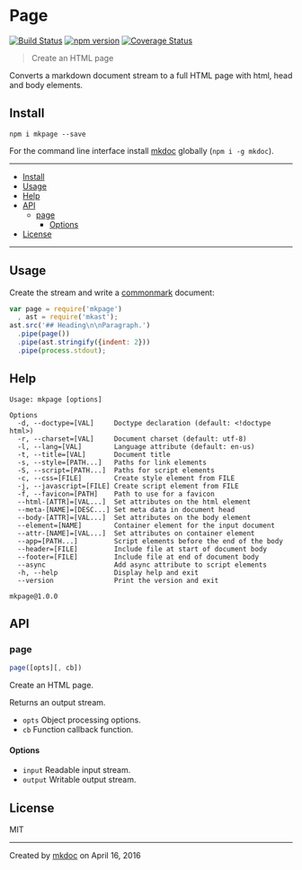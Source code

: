 # Page

[![Build Status](https://travis-ci.org/mkdoc/mkpage.svg?v=3)](https://travis-ci.org/mkdoc/mkpage)
[![npm version](http://img.shields.io/npm/v/mkpage.svg?v=3)](https://npmjs.org/package/mkpage)
[![Coverage Status](https://coveralls.io/repos/mkdoc/mkpage/badge.svg?branch=master&service=github&v=3)](https://coveralls.io/github/mkdoc/mkpage?branch=master)

> Create an HTML page

Converts a markdown document stream to a full HTML page with html, head and body elements.

## Install

```
npm i mkpage --save
```

For the command line interface install [mkdoc][] globally (`npm i -g mkdoc`).

---

- [Install](#install)
- [Usage](#usage)
- [Help](#help)
- [API](#api)
  - [page](#page)
    - [Options](#options)
- [License](#license)

---

## Usage

Create the stream and write a [commonmark][] document:

```javascript
var page = require('mkpage')
  , ast = require('mkast');
ast.src('## Heading\n\nParagraph.')
  .pipe(page())
  .pipe(ast.stringify({indent: 2}))
  .pipe(process.stdout);
```

## Help

```
Usage: mkpage [options]

Options
  -d, --doctype=[VAL]     Doctype declaration (default: <!doctype html>)
  -r, --charset=[VAL]     Document charset (default: utf-8)
  -l, --lang=[VAL]        Language attribute (default: en-us)
  -t, --title=[VAL]       Document title
  -s, --style=[PATH...]   Paths for link elements
  -S, --script=[PATH...]  Paths for script elements
  -c, --css=[FILE]        Create style element from FILE
  -j, --javascript=[FILE] Create script element from FILE
  -f, --favicon=[PATH]    Path to use for a favicon
  --html-[ATTR]=[VAL...]  Set attributes on the html element
  --meta-[NAME]=[DESC...] Set meta data in document head
  --body-[ATTR]=[VAL...]  Set attributes on the body element
  --element=[NAME]        Container element for the input document
  --attr-[NAME]=[VAL...]  Set attributes on container element
  --app=[PATH...]         Script elements before the end of the body
  --header=[FILE]         Include file at start of document body
  --footer=[FILE]         Include file at end of document body
  --async                 Add async attribute to script elements
  -h, --help              Display help and exit
  --version               Print the version and exit

mkpage@1.0.0
```

## API

### page

```javascript
page([opts][, cb])
```

Create an HTML page.

Returns an output stream.

* `opts` Object processing options.
* `cb` Function callback function.

#### Options

* `input` Readable input stream.
* `output` Writable output stream.

## License

MIT

---

Created by [mkdoc](https://github.com/mkdoc/mkdoc) on April 16, 2016

[mkdoc]: https://github.com/mkdoc/mkdoc
[mkparse]: https://github.com/mkdoc/mkparse
[commonmark]: http://commonmark.org
[jshint]: http://jshint.com
[jscs]: http://jscs.info

